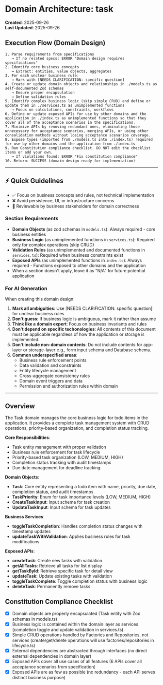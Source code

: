 # Domain Architecture: task

**Created**: 2025-09-26  
**Last Updated**: 2025-09-26

## Execution Flow (Domain Design)
```
1. Parse requirements from specifications
   → If no related specs: ERROR "Domain design requires specifications"
2. Identify core business concepts
   → Extract: entities, value objects, aggregates
3. For each unclear business rule:
   → Mark with [NEEDS CLARIFICATION: specific question]
4. Create or update domain objects and relationships in ./models.ts as self-documented Zod schemas
   → Ensure proper encapsulation
   → Define validation rules
5. Identify complex business logic (skip simple CRUD) and define or update them in ./services.ts as unimplemented functions
   → Focus on calculations, constraints, workflows
6. Define or update exposed APIs for use by other domains and the application in ./index.ts as unimplemented functions so that they cover all of the acceptance scenarios in the specifications.
7. Minimize APIs by removing redundant ones, eliminating those unnecessary for acceptance scenarios, merging APIs, or using other consolidation methods without losing acceptance scenarios coverage.
8. Expose types (imported from ./models.ts into ./index.ts) required for use by other domains and the application from ./index.ts
9. Run Constitution compliance checklist. DO NOT edit the checklist items or add your own.
   → If violations found: ERROR "Fix constitution compliance"
10. Return: SUCCESS (domain design ready for implementation)
```

---

## ⚡ Quick Guidelines
- ✅ Focus on business concepts and rules, not technical implementation
- ❌ Avoid persistence, UI, or infrastructure concerns
- 🏢 Reviewable by business stakeholders for domain correctness

### Section Requirements
- **Domain Objects** (as zod schemas in `models.ts`): Always required - core business entities
- **Business Logic** (as unimplemented functions in `services.ts`): Required only for complex operations (skip CRUD)
- **Validation Rules** (as unimplemented and documented functions in `services.ts`): Required when business constraints exist
- **Exposed APIs** (as unimplemented functions in `index.ts`): Always required - Functions exposed to other domains and the application
- When a section doesn't apply, leave it as "N/A" for future potential application


### For AI Generation
When creating this domain design:
1. **Mark all ambiguities**: Use [NEEDS CLARIFICATION: specific question] for unclear business rules
2. **Don't guess**: If business logic is ambiguous, mark it rather than assume
3. **Think like a domain expert**: Focus on business invariants and rules
4. **Don't depend on specific techonologies**: All contents of this document must be applicable regardless of how the application or storage is implemented.
5. **Don't include non-domain contents**: Do not include contents for app-layer or storage-layer e.g., form input schema and Database schema.
6. **Common underspecified areas**:
   - Business rule enforcement points
   - Data validation and constraints
   - Entity lifecycle management
   - Cross-aggregate consistency rules
   - Domain event triggers and data
   - Permission and authorization rules within domain

---

## Overview
The Task domain manages the core business logic for todo items in the application. It provides a complete task management system with CRUD operations, priority-based organization, and completion status tracking. 

**Core Responsibilities**:
- Task entity management with proper validation
- Business rule enforcement for task lifecycle
- Priority-based task organization (LOW, MEDIUM, HIGH)
- Completion status tracking with audit timestamps
- Due date management for deadline tracking

**Domain Objects**:
- **Task**: Core entity representing a todo item with name, priority, due date, completion status, and audit timestamps
- **TaskPriority**: Enum for task importance levels (LOW, MEDIUM, HIGH)
- **CreateTaskInput**: Input schema for task creation
- **UpdateTaskInput**: Input schema for task updates

**Business Services**:
- **toggleTaskCompletion**: Handles completion status changes with timestamp updates
- **updateTaskWithValidation**: Applies business rules for task modifications

**Exposed APIs**:
- **createTask**: Create new tasks with validation
- **getAllTasks**: Retrieve all tasks for list display
- **getTaskById**: Retrieve specific task for detail view
- **updateTask**: Update existing tasks with validation
- **toggleTaskComplete**: Toggle completion status with business logic
- **deleteTask**: Permanently remove tasks

## Constitution Compliance Checklist
<!-- Verify adherence to constitution.md principles -->
- [x] Domain objects are properly encapsulated (Task entity with Zod schemas in models.ts)
- [x] Business logic is contained within the domain layer as services (completion toggle and update validation in services.ts)
- [x] Simple CRUD operations handled by Factories and Repositories, not services (create/get/delete operations will use factories/repositories in lifecycle.ts)
- [x] External dependencies are abstracted through interfaces (no direct external dependencies in domain layer)
- [x] Exposed APIs cover all use cases of all features (6 APIs cover all acceptance scenarios from specification)
- [x] Exposed APIs are as few as possible (no redundancy - each API serves distinct business purpose)
